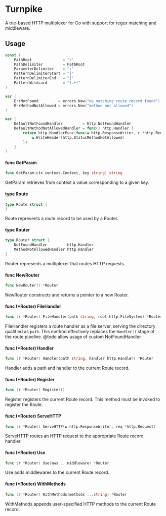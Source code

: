 # Turnpike

A trie-based HTTP multiplexer for Go with support for regex matching and middleware.

## Usage

```go
const (
	PathRoot              = "/"
	PathDelimiter         = PathRoot
	ParameterDelimiter    = ":"
	PatternDelimiterStart = "["
	PatternDelimiterEnd   = "]"
	PatternWildcard       = "(.+)"
)
```

```go
var (
	ErrNotFound         = errors.New("no matching route record found")
	ErrMethodNotAllowed = errors.New("method not allowed")
)
```

```go
var (
	DefaultNotFoundHandler         = http.NotFoundHandler
	DefaultMethodNotAllowedHandler = func() http.Handler {
		return http.HandlerFunc(func(w http.ResponseWriter, r *http.Request) {
			w.WriteHeader(http.StatusMethodNotAllowed)
		})
	}
)
```

#### func  GetParam

```go
func GetParam(ctx context.Context, key string) string
```
GetParam retrieves from context a value corresponding to a given key.

#### type Route

```go
type Route struct {
}
```

Route represents a route record to be used by a Router.

#### type Router

```go
type Router struct {
	NotFoundHandler         http.Handler
	MethodNotAllowedHandler http.Handler
}
```

Router represents a multiplexer that routes HTTP requests.

#### func  NewRouter

```go
func NewRouter() *Router
```
NewRouter constructs and returns a pointer to a new Router.

#### func (*Router) FileHandler

```go
func (r *Router) FileHandler(path string, root http.FileSystem) *Router
```
FileHandler registers a route handler as a file server, serving the directory
qualified as `path`. This method effectively replaces the `Handler()` stage of
the route pipeline. @todo allow usage of custom NotFoundHandler

#### func (*Router) Handler

```go
func (r *Router) Handler(path string, handler http.Handler) *Router
```
Handler adds a path and handler to the current Route record.

#### func (*Router) Register

```go
func (r *Router) Register()
```
Register registers the current Route record. This method must be invoked to
register the Route.

#### func (*Router) ServeHTTP

```go
func (r *Router) ServeHTTP(w http.ResponseWriter, req *http.Request)
```
ServeHTTP routes an HTTP request to the appropriate Route record handler.

#### func (*Router) Use

```go
func (r *Router) Use(mws ...middleware) *Router
```
Use adds middlewares to the current Route record.

#### func (*Router) WithMethods

```go
func (r *Router) WithMethods(methods ...string) *Router
```
WithMethods appends user-specified HTTP methods to the current Route record.
